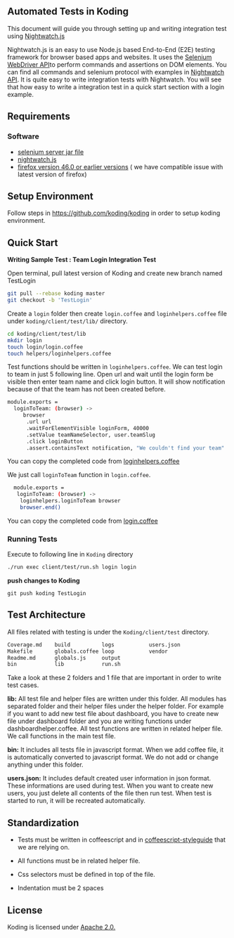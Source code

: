 ## Automated Tests in Koding
 This document will guide you through setting up and  writing integration test using [Nightwatch.js](http://nightwatchjs.org)  
 
 Nightwatch.js is an easy to use Node.js based End-to-End (E2E) testing framework for browser based apps and websites. It uses the [Selenium WebDriver API](https://github.com/SeleniumHQ/selenium/wiki/JsonWireProtocol)to perform commands and assertions on DOM elements. You can find all commands and selenium protocol with examples in [Nightwatch API](http://nightwatchjs.org/api). It is quite easy to write integration tests with Nightwatch. You will see that how easy to write a integration test in a quick start section with a login example.
 
## Requirements
### Software
  - [selenium server jar file](https://selenium-release.storage.googleapis.com/index.html)
  - [nightwatch.js](http://nightwatchjs.org)
  - [firefox version 46.0 or earlier versions](https://www.mozilla.org/en-US/firefox/46.0/releasenotes/) ( we have compatible issue with latest version of firefox) 

## Setup Environment
Follow steps in  https://github.com/koding/koding in order to setup koding environment.


## Quick Start
**Writing Sample Test : Team Login Integration Test**
	
  Open terminal, pull latest version of Koding and create new branch named TestLogin
  
```sh
git pull --rebase koding master 
git checkout -b 'TestLogin'
```

  Create a ```login``` folder then create ```login.coffee``` and ```loginhelpers.coffee``` file under  ```koding/client/test/lib/``` directory.
  
```sh
cd koding/client/test/lib
mkdir login
touch login/login.coffee
touch helpers/loginhelpers.coffee
```

Test functions should be written in ```loginhelpers.coffee```. We can test login to team in just 5 following line. Open url and wait until the login form be visible then enter team name and click login button. It will show notification because of that the team has not been created before.

```sh
module.exports =
  loginToTeam: (browser) ->
     browser
      .url url
      .waitForElementVisible loginForm, 40000
      .setValue teamNameSelector, user.teamSlug
      .click loginButton
      .assert.containsText notification, "We couldn't find your team"
```
You can copy the completed code from [loginhelpers.coffee](https://gist.github.com/ezgikaysi/981f49469b3425e6d527b6e2dc9883da)

We just call ```loginToTeam``` function in ```login.coffee```.

```sh
  module.exports =
   loginToTeam: (browser) ->
    loginhelpers.loginToTeam browser
    browser.end()
```
You can copy the completed code from [login.coffee](https://gist.github.com/ezgikaysi/59d497e077d9f1523a92fc2dd9bc133c)

### Running Tests

Execute to following line in ```Koding``` directory
```sh
./run exec client/test/run.sh login login
```

**push changes to Koding**
	
```git push koding TestLogin```

## Test Architecture
 All files related with testing is under the ```Koding/client/test``` directory.
 ```bash
Coverage.md    build          logs           users.json
Makefile       globals.coffee loop           vendor
Readme.md      globals.js     output
bin            lib            run.sh
```
 Take a look at these 2 folders and 1 file that are important in order to write test cases.

**lib:** All test file and helper files are written under this folder.  All modules has separated folder and their helper files under the helper folder. 
For example if you want to add new test file about dashboard, you have to create new file under dashboard folder and you are writing functions under dashboardhelper.coffee. All test functions are written in related helper file. We call functions in the main test file. 
	
**bin:** It includes all tests file in javascript format. When we add coffee file, it is automatically converted to javascript format. We do not add or change anything under this folder. 

**users.json:** It includes default created user information in json format. These informations are used during test. When you want to create new users, you just delete all contents of the file then run test. When test is started to run, it will be recreated automatically.

## Standardization
* Tests must be written in coffeescript and in [coffeescript-styleguide](https://github.com/koding/styleguide-coffeescript) that we are relying on.

* All functions must be in related helper file. 

* Css selectors must be defined in top of the file.

* Indentation must be 2 spaces

## License

Koding is licensed under [Apache 2.0.](https://github.com/koding/koding/blob/master/LICENSE)
